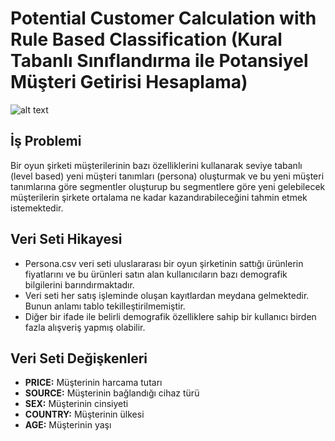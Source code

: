 # Potential Customer Calculation with Rule Based Classification (Kural Tabanlı Sınıflandırma ile Potansiyel Müşteri Getirisi Hesaplama)
![alt text](https://github.com/celalakcelikk/rule-based-customer-segmentation/blob/main/media/Servant-Leadership.png)
## İş Problemi
Bir oyun şirketi müşterilerinin bazı özelliklerini kullanarak seviye tabanlı (level based) yeni müşteri tanımları (persona) oluşturmak ve bu yeni müşteri tanımlarına göre segmentler oluşturup bu segmentlere göre yeni gelebilecek müşterilerin şirkete ortalama ne kadar kazandırabileceğini tahmin etmek istemektedir.

## Veri Seti Hikayesi
* Persona.csv veri seti uluslararası bir oyun şirketinin sattığı ürünlerin fiyatlarını ve bu ürünleri satın alan kullanıcıların bazı demografik bilgilerini barındırmaktadır.
* Veri seti her satış işleminde oluşan kayıtlardan meydana gelmektedir. Bunun anlamı tablo tekilleştirilmemiştir.
* Diğer bir ifade ile belirli demografik özelliklere sahip bir kullanıcı birden fazla alışveriş yapmış olabilir.

## Veri Seti Değişkenleri
* **PRICE:** Müşterinin harcama tutarı 
* **SOURCE:** Müşterinin bağlandığı cihaz türü 
* **SEX:** Müşterinin cinsiyeti
* **COUNTRY:** Müşterinin ülkesi 
* **AGE:** Müşterinin yaşı
